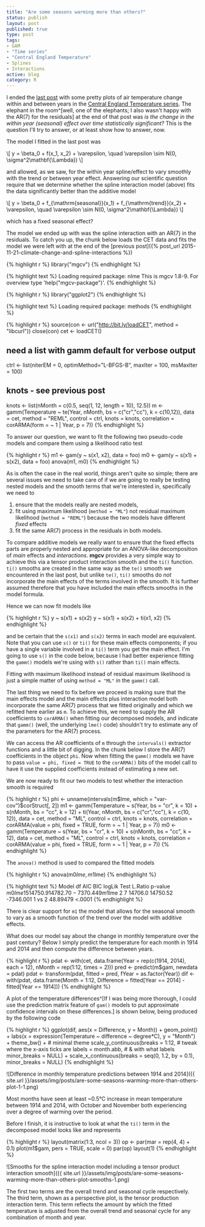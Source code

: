 ```yaml
--- 
title: "Are some seasons warming more than others?"
status: publish
layout: post
published: true
type: post
tags:
- GAM
- "Time series"
- "Central England Temperature"
- Splines
- Interactions
active: blog
category: R
---
```


I ended the [last post](/2015/11/21/climate-change-and-spline-interactions/) with some pretty plots of air temperature change within and between years in the [Central England Temperature series](http://www.metoffice.gov.uk/hadobs/hadcet/). The elephant in the room^[well, one of the elephants; I also wasn't happy with the AR(7) for the residuals] at the end of that post was *is the change in the within year (seasonal) effect over time statistically significant?* This is the question I'll try to answer, or at least show how to answer, now.

The model I fitted in the last post was

\\[ y = \\beta_0 + f(x_1, x_2) + \\varepsilon, \\quad \\varepsilon \\sim N(0, \\sigma^2\\mathbf{\\Lambda}) \\]

and allowed, as we saw, for the within year spline/effect to vary smoothly with the trend or between year effect. Answering our scientific question require that we determine whether the spline interaction model (above) fits the data significantly better than the additive model

\\[ y = \\beta_0 + f_{\\mathrm{seasonal}}(x_1) + f_{\\mathrm{trend}}(x_2) + \\varepsilon, \\quad \\varepsilon \\sim N(0, \\sigma^2\\mathbf{\\Lambda}) \\]

which has a fixed seasonal effect? 

The model we ended up with was the spline interaction with an AR(7) in the residuals. To catch you up, the chunk below loads the CET data and fits the model we were left with at the end of the [previous post]({% post_url 2015-11-21-climate-change-and-spline-interactions %})


{% highlight r %}
library("mgcv")
{% endhighlight %}



{% highlight text %}
Loading required package: nlme
This is mgcv 1.8-9. For overview type 'help("mgcv-package")'.
{% endhighlight %}



{% highlight r %}
library("ggplot2")
{% endhighlight %}



{% highlight text %}
Loading required package: methods
{% endhighlight %}



{% highlight r %}
source(con <- url("http://bit.ly/loadCET", method = "libcurl"))
close(con)
cet <- loadCET()

## need a list with gamm default for verbose output
ctrl <- list(niterEM = 0, optimMethod="L-BFGS-B", maxIter = 100, msMaxIter = 100)

## knots - see previous post
knots <- list(nMonth = c(0.5, seq(1, 12, length = 10), 12.5))
m <- gamm(Temperature ~ te(Year, nMonth, bs = c("cr","cc"), k = c(10,12)),
          data = cet, method = "REML", control = ctrl, knots = knots,
          correlation = corARMA(form = ~ 1 | Year, p = 7))
{% endhighlight %}

To answer our question, we want to fit the following two pseudo-code models and compare them using a likelihood ratio test


{% highlight r %}
m1 <- gam(y ~ s(x1, x2), data = foo)
m0 <- gam(y ~ s(x1) + s(x2), data = foo)
anova(m1, m0)
{% endhighlight %}

As is often the case in the real world, things aren't quite so simple; there are several issues we need to take care of if we are going to really be testing nested models and the smooth terms that we're interested in, specifically we need to

1. ensure that the models really are nested models,
2. fit using maximum likelihood (`method = "ML"`) not residual maximum likelihood (`method = "REML"`) because the two models have different *fixed* effects
3. fit the same AR(7) process in the residuals in both models.

To compare additive models we really want to ensure that the fixed effects parts are properly nested and appropriate for an ANOVA-like decomposition of *main* effects and *interactions*. **mgcv** provides a very simple way to achieve this via a tensor product interaction smooth and the `ti()` function. `ti()` smooths are created in the same way as the `te()` smooth we encountered in the last post, but unlike `te()`, `ti()` smooths do *not* incorporate the main effects of the terms involved in the smooth. It is further assumed therefore that you have included the main effects smooths in the model formula.

Hence we can now fit models like


{% highlight r %}
y ~ s(x1) + s(x2)
y ~ s(x1) + s(x2) + ti(x1, x2)
{% endhighlight %}

and be certain that the `s(x1)` and `s(x2)` terms in each model are equivalent. Note that you can use `s()` or `ti()` for these main effects components; if you have a single variable involved in a `ti()` term you get the main effect. I'm going to use `s()` in the code below, because I had better experience fitting the `gamm()` models we're using with `s()` rather than `ti()` main effects.

Fitting with maximum likelihood instead of residual maximum likelihood is just a simple matter of using `method = "ML"` in the `gamm()` call.

The last thing we need to fix before we proceed is making sure that the main effects model and the main effects plus interaction model both incorporate the same AR(7) process that we fitted originally and which we refitted here earlier as `m`. To achieve this, we need to supply the AR coefficients to `corARMA()` when fitting our decomposed models, and indicate that `gamm()` (well, the underlying `lme()` code) shouldn't try to estimate any of the parameters for the AR(7) process.

We can access the AR coefficients of `m` through the `intervals()` extractor functions and a little bit of digging. In the chunk below I store the AR(7) coefficients in the object `phi`. Now when fitting the `gamm()` models we have to pass `value = phi, fixed = TRUE` to the `corARMA()` bits of the model call to have it use the supplied coefficients instead of estimating a new set.

We are now ready to fit our two models to test whether the interaction smooth is required


{% highlight r %}
phi <- unname(intervals(m$lme, which = "var-cov")$corStruct[, 2])
m1 <- gamm(Temperature ~ s(Year, bs = "cr", k = 10) + s(nMonth, bs = "cc", k = 12) +
               ti(Year, nMonth, bs = c("cr","cc"), k = c(10, 12)),
           data = cet, method = "ML", control = ctrl, knots = knots,
           correlation = corARMA(value = phi, fixed = TRUE, form = ~ 1 | Year, p = 7))
m0 <- gamm(Temperature ~ s(Year, bs = "cr", k = 10) + s(nMonth, bs = "cc", k = 12),
           data = cet, method = "ML", control = ctrl, knots = knots,
           correlation = corARMA(value = phi, fixed = TRUE, form = ~ 1 | Year, p = 7))
{% endhighlight %}

The `anova()` method is used to compared the fitted models


{% highlight r %}
anova(m0$lme, m1$lme)
{% endhighlight %}



{% highlight text %}
       Model df     AIC      BIC    logLik   Test  L.Ratio p-value
m0$lme     1  5 14750.9 14782.70 -7370.449                        
m1$lme     2  7 14706.0 14750.52 -7346.001 1 vs 2 48.89479  <.0001
{% endhighlight %}

There is clear support for `m1` the model that allows for the seasonal smooth to vary as a smooth function of the trend over the model with additive effects.

What does our model say about the change in monthly temperature over the past century? Below I simply predict the temperature for each month in 1914 and 2014 and then compute the difference between years.


{% highlight r %}
pdat <- with(cet,
             data.frame(Year = rep(c(1914, 2014), each = 12),
                        nMonth = rep(1:12, times = 2)))
pred <- predict(m$gam, newdata = pdat)
pdat <- transform(pdat, fitted = pred, fYear = as.factor(Year))
dif <- with(pdat, data.frame(Month = 1:12,
                             Difference = fitted[Year == 2014] - fitted[Year == 1914]))
{% endhighlight %}

A plot of the temperature differences^[If I was being more thorough, I could use the prediction matrix feature of `gam()` models to put approximate confidence intervals on these differences.] is shown below, being produced by the following code


{% highlight r %}
ggplot(dif, aes(x = Difference, y = Month)) +
    geom_point() +
    labs(x = expression(Temperature ~ difference ~ degree*C),
         y = "Month") +
    theme_bw() +                        # minimal theme
    scale_y_continuous(breaks = 1:12,   # tweak where the x-axis ticks are
                       labels = month.abb, # & with what labels
                       minor_breaks = NULL) +
    scale_x_continuous(breaks = seq(0, 1.2, by = 0.1),
                       minor_breaks = NULL)
{% endhighlight %}

![Difference in monthly temperature predictions between 1914 and 2014]({{ site.url }}/assets/img/posts/are-some-seasons-warming-more-than-others-plot-1-1.png) 

Most months have seen at least ~0.5&deg;C increase in mean temperature between 1914 and 2014, with October and November both experiencing over a degree of warming over the period.

Before I finish, it is instructive to look at what the `ti()` term in the decomposed model looks like and represents


{% highlight r %}
layout(matrix(1:3, ncol = 3))
op <- par(mar = rep(4, 4) + 0.1)
plot(m1$gam, pers = TRUE, scale = 0)
par(op)
layout(1)
{% endhighlight %}

![Smooths for the spline interaction model including a tensor product interaction smooth]({{ site.url }}/assets/img/posts/are-some-seasons-warming-more-than-others-plot-smooths-1.png) 

The first two terms are the overall trend and seasonal cycle respectively. The third term, shown as a perspective plot, is the tensor production interaction term. This term reflects the amount by which the fitted temperature is adjusted from the overall trend and seasonal cycle for any combination of month and year. 

